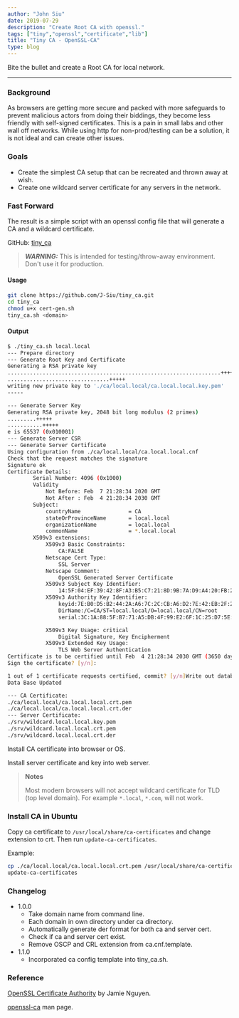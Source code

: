 ```yaml
---
author: "John Siu"
date: 2019-07-29
description: "Create Root CA with openssl."
tags: ["tiny","openssl","certificate","lib"]
title: "Tiny CA - OpenSSL-CA"
type: blog
---
```

Bite the bullet and create a Root CA for local network.
<!--more-->

---

### Background

As browsers are getting more secure and packed with more safeguards to prevent malicious actors from doing their biddings, they become less friendly with self-signed certificates. This is a pain in small labs and other wall off networks. While using http for non-prod/testing can be a solution, it is not ideal and can create other issues.

### Goals

- Create the simplest CA setup that can be recreated and thrown away at wish.
- Create one wildcard server certificate for any servers in the network.

### Fast Forward

The result is a simple script with an openssl config file that will generate a CA and a wildcard certificate.

GitHub: [tiny_ca](//github.com/J-Siu/tiny_ca)

> ***WARNING:*** This is intended for testing/throw-away environment. Don't use it for production.

#### Usage

```sh
git clone https://github.com/J-Siu/tiny_ca.git
cd tiny_ca
chmod u+x cert-gen.sh
tiny_ca.sh <domain>
```

#### Output

```sh
$ ./tiny_ca.sh local.local
--- Prepare directory
--- Generate Root Key and Certificate
Generating a RSA private key
...................................................................+++++
................................+++++
writing new private key to './ca/local.local/ca.local.local.key.pem'
-----

--- Generate Server Key
Generating RSA private key, 2048 bit long modulus (2 primes)
.........+++++
...........+++++
e is 65537 (0x010001)
--- Generate Server CSR
--- Generate Server Certificate
Using configuration from ./ca/local.local/ca.local.local.cnf
Check that the request matches the signature
Signature ok
Certificate Details:
        Serial Number: 4096 (0x1000)
        Validity
            Not Before: Feb  7 21:28:34 2020 GMT
            Not After : Feb  4 21:28:34 2030 GMT
        Subject:
            countryName               = CA
            stateOrProvinceName       = local.local
            organizationName          = local.local
            commonName                = *.local.local
        X509v3 extensions:
            X509v3 Basic Constraints:
                CA:FALSE
            Netscape Cert Type:
                SSL Server
            Netscape Comment:
                OpenSSL Generated Server Certificate
            X509v3 Subject Key Identifier:
                14:5F:04:EF:39:42:8F:A3:B5:C7:21:8D:9B:7A:D9:A4:20:FB:21:EF
            X509v3 Authority Key Identifier:
                keyid:7E:B0:D5:B2:44:2A:A6:7C:2C:CB:A6:D2:7E:42:EB:2F:25:50:3C:E1
                DirName:/C=CA/ST=local.local/O=local.local/CN=root
                serial:3C:1A:88:5F:B7:71:A5:DB:4F:99:E2:6F:1C:25:D7:5E:13:79:83:17

            X509v3 Key Usage: critical
                Digital Signature, Key Encipherment
            X509v3 Extended Key Usage:
                TLS Web Server Authentication
Certificate is to be certified until Feb  4 21:28:34 2030 GMT (3650 days)
Sign the certificate? [y/n]:

1 out of 1 certificate requests certified, commit? [y/n]Write out database with 1 new entries
Data Base Updated

--- CA Certificate:
./ca/local.local/ca.local.local.crt.pem
./ca/local.local/ca.local.local.crt.der
--- Server Certificate:
./srv/wildcard.local.local.key.pem
./srv/wildcard.local.local.crt.pem
./srv/wildcard.local.local.crt.der
```

Install CA certificate into browser or OS.

Install server certificate and key into web server.

> **Notes**
>
> Most modern browsers will not accept wildcard certificate for TLD (top level domain). For example `*.local`, `*.com`, will not work.

### Install CA in Ubuntu

Copy ca certificate to `/usr/local/share/ca-certificates` and change extension to crt. Then run `update-ca-certificates`.

Example:

```sh
cp ./ca/local.local/ca.local.local.crt.pem /usr/local/share/ca-certificates/ca.local.local.crt
update-ca-certificates
```

### Changelog

- 1.0.0
  - Take domain name from command line.
  - Each domain in own directory under ca directory.
  - Automatically generate der format for both ca and server cert.
  - Check if ca and server cert exist.
  - Remove OSCP and CRL extension from ca.cnf.template.
- 1.1.0
  - Incorporated ca config template into tiny_ca.sh.

### Reference

[OpenSSL Certificate Authority](//jamielinux.com/docs/openssl-certificate-authority/index.html) by Jamie Nguyen.

[openssl-ca](//www.openssl.org/docs/manmaster/man1/ca.html) man page.
